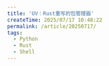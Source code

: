 ```yaml
---
title: 'UV：Rust重写的包管理器'
createTime: 2025/07/17 10:48:22
permalink: /article/20250717/
tags:
  - Python
  - Rust
  - Shell
---
```


[//]: # (TODO: 写一下)
